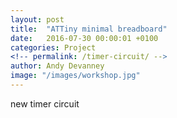 ```yaml
---
layout: post
title:  "ATTiny minimal breadboard"
date:   2016-07-30 00:00:01 +0100
categories: Project
<!-- permalink: /timer-circuit/ -->
author: Andy Devanney
image: "/images/workshop.jpg"
---
```


new timer circuit
<!--more-->
